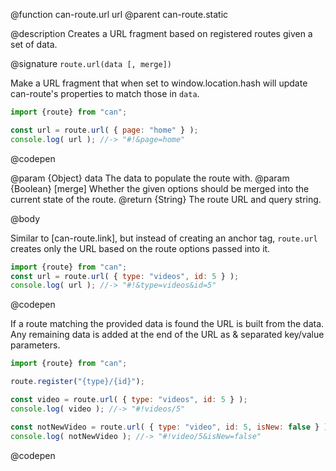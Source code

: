 @function can-route.url url
@parent can-route.static

@description Creates a URL fragment based on registered routes given a set of data.

@signature `route.url(data [, merge])`

  Make a URL fragment that when set to window.location.hash will update can-route's properties to match those in `data`.

  ```js
  import {route} from "can";

  const url = route.url( { page: "home" } );
  console.log( url ); //-> "#!&page=home"
  ```
  @codepen

  @param {Object} data The data to populate the route with.
  @param {Boolean} [merge] Whether the given options should be merged into the current state of the route.
  @return {String} The route URL and query string.

@body

Similar to [can-route.link], but instead of creating an anchor tag, `route.url` creates only the URL based on the route options passed into it.

```js
import {route} from "can";
const url = route.url( { type: "videos", id: 5 } );
console.log( url ); //-> "#!&type=videos&id=5"
```
@codepen

If a route matching the provided data is found the URL is built from the data. Any remaining data is added at the end of the URL as & separated key/value parameters.

```js
import {route} from "can";

route.register("{type}/{id}");

const video = route.url( { type: "videos", id: 5 } );
console.log( video ); //-> "#!videos/5"

const notNewVideo = route.url( { type: "video", id: 5, isNew: false } );
console.log( notNewVideo ); //-> "#!video/5&isNew=false"
```
@codepen
